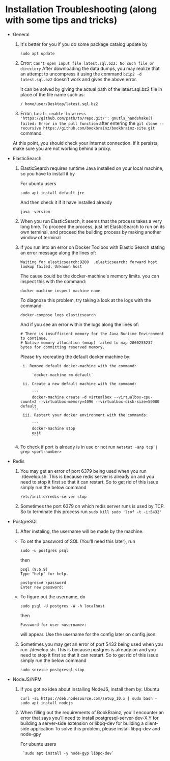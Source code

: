 # Installation Troubleshooting (along with some tips and tricks) 

* General

    1. It's better for you if you do some package catalog update by 

        `sudo apt update`
	
	2. Error: `Can't open input file latest.sql.bz2: No such file or directory` 
	After downloading the data dumps, you may realize that an attempt to uncompress it using the command `bzip2 -d  	latest.sql.bz2` doesn’t work and gives the above error. 
	
	    It can be solved by giving the actual path of the latest.sql.bz2 file in place of the file name such as:
	
        `/ home/user/Desktop/latest.sql.bz2`
  
  3. Error: `fatal: unable to access 'https://github.com/path/to/repo.git/': gnutls_handshake() failed: Error in the pull function` after entering the `git clone --recursive https://github.com/bookbrainz/bookbrainz-site.git` command. 
  
    At this point, you should check your internet connection. If it persists, make sure you are not working behind a proxy.

* ElasticSearch

    1. ElasticSearch requires runtime Java installed on your local machine, 
	so you have to install it by
	
	    For ubuntu users
	
        `sudo apt install default-jre`

        And then check it if it have installed already

        `java -version`

    2. When you run ElasticSearch, it seems that the process takes a very long time. 
	To proceed the process, just let ElasticSearch to run
    on its own terminal, and proceed the building process by making another window of terminal

	3. If you run into an error on Docker Toolbox with Elastic Search stating an error message along the lines of:  
	
		`Waiting for elasticsearch:9200  .elasticsearch: forward host lookup failed: Unknown host`  
		
	   The cause could be the docker-machine's memory limits. you can inspect this with the command:  
	   
	   `docker-machine inspect machine-name`  
	   
	   To diagnose this problem, try taking a look at the logs with the command: 
	   
	   `docker-compose logs elasticsearch`  
	     
	   And if you see an error within the logs along the lines of:   
	   
	   ```
	   # There is insufficient memory for the Java Runtime Environment to continue. 
	   # Native memory allocation (mmap) failed to map 2060255232 bytes for committing reserved memory.
	   ```
	     
	   Please try recreating the default docker machine by:
	   
	   		i. Remove default docker-machine with the command:  
			
				`docker-machine rm default`  
				
			ii. Create a new default machine with the command:   
			
				```
				docker-machine create -d virtualbox --virtualbox-cpu-count=2 --virtualbox-memory=4096 --virtualbox-disk-size=50000 default
				```  
			iii. Restart your docker environment with the commands: 
			
				```
				docker-machine stop
				exit
				```  

    4. To check if port is already is in use or not run
    `netstat -anp tcp | grep <port-number>`

* Redis

    1. You may get an error of port 6379 being used when you run ./develop.sh. This is because redis server is already on and you need to stop it first so that it can restart. So to get rid of this issue simply run the below command

        `/etc/init.d/redis-server stop`

    2. Sometimes the port 6379 on which redis server runs is used by TCP. So to terminate this process run
        `sudo kill sudo 'lsof -t -i:5432'` 

* PostgreSQL

    1. After instaling, the username will be made by the machine.
    - To set the password of SQL (You'll need this later), run

        `sudo -u postgres psql`

        then 
        ```
        psql (9.6.9)
        Type "help" for help.

        postgres=# \password
        Enter new password:
        ```

    - To figure out the username, do

        `sudo psql -U postgres -W -h localhost`

        then

        `Password for user <username>: ` 
	
	    will appear.
        Use the username for the config later on config.json.

    2. Sometimes you may get an error of port 5432 being used when you run ./develop.sh. This is because postgres is already on and you need to stop it first so that it can restart. So to get rid of this issue simply run the below command

        `sudo service postgresql stop`

* NodeJS/NPM

    1. If you got no idea about installing NodeJS, install them by:
	Ubuntu
	
        `curl -sL https://deb.nodesource.com/setup_10.x | sudo bash -
     sudo apt install nodejs`

    2. When filling out the requirements of BookBrainz, you'll encounter an error that says you'll need to install postgresql-server-dev-X.Y for building a server-side extension or libpq-dev for building a client-side application
    To solve this problem, please install libpq-dev and node-gpy
	
	    For ubuntu users
	
            `sudo apt install -y node-gyp libpq-dev`
